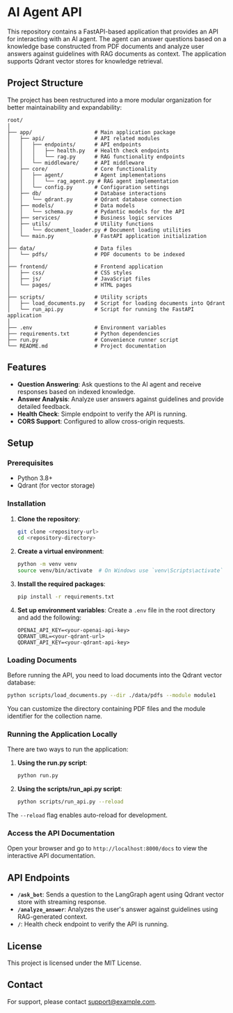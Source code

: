# AI Agent API

This repository contains a FastAPI-based application that provides an API for interacting with an AI agent. The agent can answer questions based on a knowledge base constructed from PDF documents and analyze user answers against guidelines with RAG documents as context. The application supports Qdrant vector stores for knowledge retrieval.

## Project Structure

The project has been restructured into a more modular organization for better maintainability and expandability:

```
root/
│
├── app/                    # Main application package
│   ├── api/                # API related modules
│   │   ├── endpoints/      # API endpoints
│   │   │   ├── health.py   # Health check endpoints
│   │   │   └── rag.py      # RAG functionality endpoints
│   │   └── middleware/     # API middleware
│   ├── core/               # Core functionality
│   │   ├── agent/          # Agent implementations
│   │   │   └── rag_agent.py # RAG agent implementation
│   │   └── config.py       # Configuration settings
│   ├── db/                 # Database interactions
│   │   └── qdrant.py       # Qdrant database connection
│   ├── models/             # Data models
│   │   └── schema.py       # Pydantic models for the API
│   ├── services/           # Business logic services
│   ├── utils/              # Utility functions
│   │   └── document_loader.py # Document loading utilities
│   └── main.py             # FastAPI application initialization
│
├── data/                   # Data files
│   └── pdfs/               # PDF documents to be indexed
│
├── frontend/               # Frontend application
│   ├── css/                # CSS styles
│   ├── js/                 # JavaScript files
│   └── pages/              # HTML pages
│
├── scripts/                # Utility scripts
│   ├── load_documents.py   # Script for loading documents into Qdrant
│   └── run_api.py          # Script for running the FastAPI application
│
├── .env                    # Environment variables
├── requirements.txt        # Python dependencies
├── run.py                  # Convenience runner script
└── README.md               # Project documentation
```

## Features

- **Question Answering**: Ask questions to the AI agent and receive responses based on indexed knowledge.
- **Answer Analysis**: Analyze user answers against guidelines and provide detailed feedback.
- **Health Check**: Simple endpoint to verify the API is running.
- **CORS Support**: Configured to allow cross-origin requests.

## Setup

### Prerequisites

- Python 3.8+
- Qdrant (for vector storage)

### Installation

1. **Clone the repository**:
   ```bash
   git clone <repository-url>
   cd <repository-directory>
   ```

2. **Create a virtual environment**:
   ```bash
   python -m venv venv
   source venv/bin/activate  # On Windows use `venv\Scripts\activate`
   ```

3. **Install the required packages**:
   ```bash
   pip install -r requirements.txt
   ```

4. **Set up environment variables**:
   Create a `.env` file in the root directory and add the following:
   ```plaintext
   OPENAI_API_KEY=<your-openai-api-key>
   QDRANT_URL=<your-qdrant-url>
   QDRANT_API_KEY=<your-qdrant-api-key>
   ```

### Loading Documents

Before running the API, you need to load documents into the Qdrant vector database:

```bash
python scripts/load_documents.py --dir ./data/pdfs --module module1
```

You can customize the directory containing PDF files and the module identifier for the collection name.

### Running the Application Locally

There are two ways to run the application:

1. **Using the run.py script**:
   ```bash
   python run.py
   ```

2. **Using the scripts/run_api.py script**:
   ```bash
   python scripts/run_api.py --reload
   ```

The `--reload` flag enables auto-reload for development.

### Access the API Documentation

Open your browser and go to `http://localhost:8000/docs` to view the interactive API documentation.

## API Endpoints

- **`/ask_bot`**: Sends a question to the LangGraph agent using Qdrant vector store with streaming response.
- **`/analyze_answer`**: Analyzes the user's answer against guidelines using RAG-generated context.
- **`/`**: Health check endpoint to verify the API is running.

## License

This project is licensed under the MIT License.

## Contact

For support, please contact [support@example.com](mailto:support@example.com).
